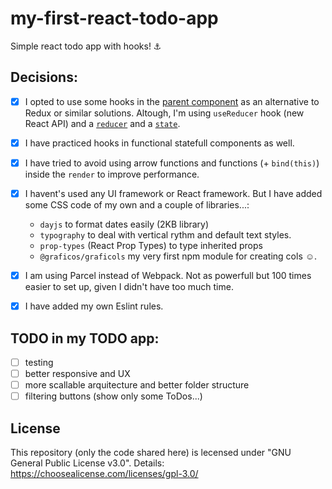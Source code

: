 #  my-first-react-todo-app
Simple react todo app with hooks! ⚓

## Decisions:

- [x] I opted to use some hooks in the
[parent component](https://github.com/gangsthub/my-first-react-todo-app/blob/master/src/scripts/components/App.jsx)
as an alternative to Redux or similar solutions. Altough, I'm using `useReducer` hook (new React API) and a
[`reducer`](https://github.com/gangsthub/my-first-react-todo-app/blob/237db4131862a2d934791131f5c32a65b27c2eb2/src/scripts/components/toDos/todos.reducer.js)
and a [`state`](https://github.com/gangsthub/my-first-react-todo-app/blob/237db4131862a2d934791131f5c32a65b27c2eb2/src/scripts/components/toDos/todos.state.js).

- [x] I have practiced hooks in functional statefull components as well.

- [x] I have tried to avoid using arrow functions and functions (+ `bind(this)`) inside the `render` to improve performance.

- [x] I havent's used any UI framework or React framework. But I have added some CSS code of my own and a couple of libraries...:
    - `dayjs` to format dates easily (2KB library)
    - `typography` to deal with vertical rythm and default text styles.
    - `prop-types` (React Prop Types) to type inherited props
    - `@graficos/graficols` my very first npm module for creating cols ☺.
    
- [x] I am using Parcel instead of Webpack. Not as powerfull but 100 times easier to set up, given I didn't have too much time.

- [x] I have added my own Eslint rules.

## TODO in my TODO app:

- [ ] testing
- [ ] better responsive and UX
- [ ] more scallable arquitecture and better folder structure
- [ ] filtering buttons (show only some ToDos...)

## License

This repository (only the code shared here) is lecensed under "GNU General Public License v3.0". Details: https://choosealicense.com/licenses/gpl-3.0/
